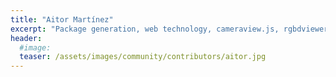 ```yaml
---
title: "Aitor Martínez"
excerpt: "Package generation, web technology, cameraview.js, rgbdviewer.js, uavviewer.js, committer"
header:
  #image: 
  teaser: /assets/images/community/contributors/aitor.jpg
---
```

